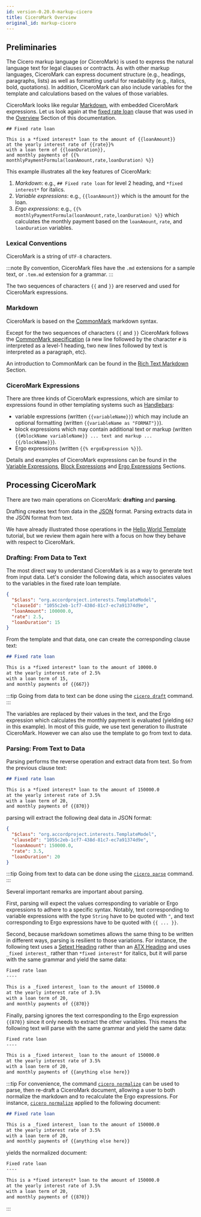 ```yaml
---
id: version-0.20.0-markup-cicero
title: CiceroMark Overview
original_id: markup-cicero
---
```


## Preliminaries

The Cicero markup language (or CiceroMark) is used to express the natural language text for legal clauses or contracts. As with other markup languages, CiceroMark can express document structure (e.g., headings, paragraphs, lists) as well as formatting useful for readability (e.g., italics, bold, quotations). In addition, CiceroMark can also include variables for the template and calculations based on the values of those variables.

CiceroMark looks like regular [Markdown](https://en.wikipedia.org/wiki/Markdown), with embedded CiceroMark expressions. Let us look again at the [fixed rate loan](https://templates.accordproject.org/fixed-interests-static@0.2.0.html) clause that was used in the [Overview](accordproject) Section of this documentation.

```tem
## Fixed rate loan

This is a *fixed interest* loan to the amount of {{loanAmount}}
at the yearly interest rate of {{rate}}%
with a loan term of {{loanDuration}},
and monthly payments of {{% monthlyPaymentFormula(loanAmount,rate,loanDuration) %}}
```

This example illustrates all the key features of CiceroMark:
1. _Markdown_: e.g., `## Fixed rate loan` for level 2 heading, and `*fixed interest*` for italics.
2. _Variable expressions_: e.g., `{{loanAmount}}` which is the amount for the loan.
3. _Ergo expressions_: e.g., `{{% monthlyPaymentFormula(loanAmount,rate,loanDuration) %}}` which calculates the monthly payment based on the `loanAmount`, `rate`, and `loanDuration` variables.

### Lexical Conventions

CiceroMark is a string of `UTF-8` characters.

:::note
By convention, CiceroMark files have the `.md` extensions for a sample text, or `.tem.md` extension for a grammar.
:::

The two sequences of characters `{{` and `}}` are reserved and used for CiceroMark expressions.

### Markdown

CiceroMark is based on the [CommonMark](https://commonmark.org) markdown syntax.

Except for the two sequences of characters `{{` and `}}` CiceroMark follows the [CommonMark specification](https://spec.commonmark.org/0.29/) (a new line followed by the character `#` is interpreted as a level-1 heading, two new lines followed by text is interpreted as a paragraph, etc).

An introduction to CommonMark can be found in the [Rich Text Markdown](markup-commonmark) Section.

### CiceroMark Expressions

There are three kinds of CiceroMark expressions, which are similar to expressions found in other templating systems such as [Handlebars](https://handlebarsjs.com):
- variable expressions (written `{{variableName}}`) which may include an optional formatting (written `{{variableName as "FORMAT"}}`).
- block expressions which may contain additional text or markup (written `{{#blockName variableName}} ... text and markup ... {{/blockName}}`).
- Ergo expressions (written `{{% ergoExpression %}}`).

Details and examples of CiceroMark expressions can be found in the [Variable Expressions](markup-variables), [Block Expressions](markup-blocks) and [Ergo Expressions](markup-ergo) Sections.

## Processing CiceroMark

There are two main operations on CiceroMark: **drafting** and **parsing**.

Drafting creates text from data in the [JSON](http://json.org) format. Parsing extracts data in the JSON format from text.

We have already illustrated those operations in the [Hello World Template](started-hello) tutorial, but we review them again here with a focus on how they behave with respect to CiceroMark.

### Drafting: From Data to Text

The most direct way to understand CiceroMark is as a way to generate text from input data. Let's consider the following data, which associates values to the variables in the fixed rate loan template.
```json
{
  "$class": "org.accordproject.interests.TemplateModel",
  "clauseId": "1055c2eb-1cf7-438d-81c7-ec7a91374d9e",
  "loanAmount": 100000.0,
  "rate": 2.5,
  "loanDuration": 15
}
```

From the template and that data, one can create the corresponding clause text:

```md
## Fixed rate loan

This is a *fixed interest* loan to the amount of 10000.0
at the yearly interest rate of 2.5%
with a loan term of 15,
and monthly payments of {{667}}
```

:::tip
Going from data to text can be done using the [`cicero draft`](cicero-cli.html#cicero-draft) command.
:::

The variables are replaced by their values in the text, and the Ergo expression which calculates the monthly payment is evaluated (yielding `667` in this example). In most of this guide, we use text generation to illustrate CiceroMark. However we can also use the template to go from text to data.

### Parsing: From Text to Data

Parsing performs the reverse operation and extract data from text. So from the previous clause text:

```md
## Fixed rate loan

This is a *fixed interest* loan to the amount of 150000.0
at the yearly interest rate of 3.5%
with a loan term of 20,
and monthly payments of {{870}}
```

parsing will extract the following deal data in JSON format:
```json
{
  "$class": "org.accordproject.interests.TemplateModel",
  "clauseId": "1055c2eb-1cf7-438d-81c7-ec7a91374d9e",
  "loanAmount": 150000.0,
  "rate": 3.5,
  "loanDuration": 20
}
```

:::tip
Going from text to data can be done using the [`cicero parse`](cicero-cli.html#cicero-parse) command.
:::

Several important remarks are important about parsing.

First, parsing will expect the values corresponding to variable or Ergo expressions to adhere to a specific syntax. Notably, text corresponding to variable expressions with the type `String` have to be quoted with `"`, and text corresponding to Ergo expressions have to be quoted with `{{ ... }}`.

Second, because markdown sometimes allows the same thing to be written in different ways, parsing is resilient to those variations. For instance, the following text uses a [Setext Heading](https://spec.commonmark.org/0.29/#setext-headings) rather than an [ATX Heading](https://spec.commonmark.org/0.29/#atx-headings) and uses `_fixed interest_` rather than `*fixed interest*` for italics, but it will parse with the same grammar and yield the same data:
```md
Fixed rate loan
----

This is a _fixed interest_ loan to the amount of 150000.0
at the yearly interest rate of 3.5%
with a loan term of 20,
and monthly payments of {{870}}
```

Finally, parsing ignores the text corresponding to the Ergo expression `{{870}}` since it only needs to extract the other variables. This means the following text will parse with the same grammar and yield the same data:
```md
Fixed rate loan
----

This is a _fixed interest_ loan to the amount of 150000.0
at the yearly interest rate of 3.5%
with a loan term of 20,
and monthly payments of {{anything else here}}
```

:::tip
For convenience, the command [`cicero normalize`](cicero-cli.html#cicero-normalize) can be used to parse, then re-draft a CiceroMark document, allowing a user to both normalize the markdown and to recalculate the Ergo expressions. For instance, [`cicero normalize`](cicero-cli.html#cicero-normalize) applied to the following document:
```md
## Fixed rate loan

This is a _fixed interest_ loan to the amount of 150000.0
at the yearly interest rate of 3.5%
with a loan term of 20,
and monthly payments of {{anything else here}}
```
yields the normalized document:
```md
Fixed rate loan
----

This is a *fixed interest* loan to the amount of 150000.0
at the yearly interest rate of 3.5%
with a loan term of 20,
and monthly payments of {{870}}
```
:::